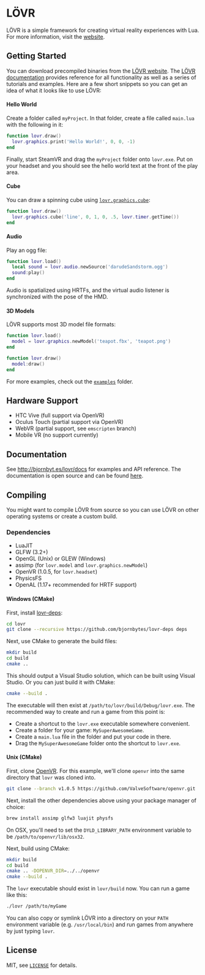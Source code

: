 LÖVR
===

LÖVR is a simple framework for creating virtual reality experiences with Lua.  For more information,
visit the [website](http://bjornbyt.es/lovr).

Getting Started
---

You can download precompiled binaries from the [LÖVR website](http://bjornbyt.es/lovr).  The [LÖVR
documentation](http://bjornbyt.es/lovr/docs) provides reference for all functionality as well as a
series of tutorials and examples.  Here are a few short snippets so you can get an idea of what it
looks like to use LÖVR:

#### Hello World

Create a folder called `myProject`.  In that folder, create a file called `main.lua` with the
following in it:

```lua
function lovr.draw()
  lovr.graphics.print('Hello World!', 0, 0, -1)
end
```

Finally, start SteamVR and drag the `myProject` folder onto `lovr.exe`.  Put on your headset and you
should see the hello world text at the front of the play area.

#### Cube

You can draw a spinning cube using
[`lovr.graphics.cube`](http://bjornbyt.es/lovr/docs/lovr.graphics.cube):

```lua
function lovr.draw()
  lovr.graphics.cube('line', 0, 1, 0, .5, lovr.timer.getTime())
end
```

#### Audio

Play an ogg file:

```lua
function lovr.load()
  local sound = lovr.audio.newSource('darudeSandstorm.ogg')
  sound:play()
end
```

Audio is spatialized using HRTFs, and the virtual audio listener is synchronized with the pose of
the HMD.

#### 3D Models

LÖVR supports most 3D model file formats:

```lua
function lovr.load()
  model = lovr.graphics.newModel('teapot.fbx', 'teapot.png')
end

function lovr.draw()
  model:draw()
end
```

For more examples, check out the [`examples`](examples) folder.

Hardware Support
---

- HTC Vive (full support via OpenVR)
- Oculus Touch (partial support via OpenVR)
- WebVR (partial support, see `emscripten` branch)
- Mobile VR (no support currently)

Documentation
---

See <http://bjornbyt.es/lovr/docs> for examples and API reference.  The documentation is open source
and can be found [here](https://github.com/bjornbytes/lovr-docs).

Compiling
---

You might want to compile LÖVR from source so you can use LÖVR on other operating systems or create
a custom build.

### Dependencies

- LuaJIT
- GLFW (3.2+)
- OpenGL (Unix) or GLEW (Windows)
- assimp (for `lovr.model` and `lovr.graphics.newModel`)
- OpenVR (1.0.5, for `lovr.headset`)
- PhysicsFS
- OpenAL (1.17+ recommended for HRTF support)

#### Windows (CMake)

First, install [lovr-deps](https://github.com/bjornbytes/lovr-deps):

```sh
cd lovr
git clone --recursive https://github.com/bjornbytes/lovr-deps deps
```

Next, use CMake to generate the build files:

```sh
mkdir build
cd build
cmake ..
```

This should output a Visual Studio solution, which can be built using Visual Studio.  Or you can
just build it with CMake:

```sh
cmake --build .
```

The executable will then exist at `/path/to/lovr/build/Debug/lovr.exe`.  The recommended way to
create and run a game from this point is:

- Create a shortcut to the `lovr.exe` executable somewhere convenient.
- Create a folder for your game: `MySuperAwesomeGame`.
- Create a `main.lua` file in the folder and put your code in there.
- Drag the `MySuperAwesomeGame` folder onto the shortcut to `lovr.exe`.

#### Unix (CMake)

First, clone [OpenVR](https://github.com/ValveSoftware/openvr).  For this example, we'll clone
`openvr` into the same directory that `lovr` was cloned into.

```sh
git clone --branch v1.0.5 https://github.com/ValveSoftware/openvr.git
```

Next, install the other dependencies above using your package manager of choice:

```sh
brew install assimp glfw3 luajit physfs
```

On OSX, you'll need to set the `DYLD_LIBRARY_PATH` environment variable to be
`/path/to/openvr/lib/osx32`.

Next, build using CMake:

```sh
mkdir build
cd build
cmake .. -DOPENVR_DIR=../../openvr
cmake --build .
```

The `lovr` executable should exist in `lovr/build` now.  You can run a game like this:

```sh
./lovr /path/to/myGame
```

You can also copy or symlink LÖVR into a directory on your `PATH` environment variable (e.g.
`/usr/local/bin`) and run games from anywhere by just typing `lovr`.

License
---

MIT, see [`LICENSE`](LICENSE) for details.
